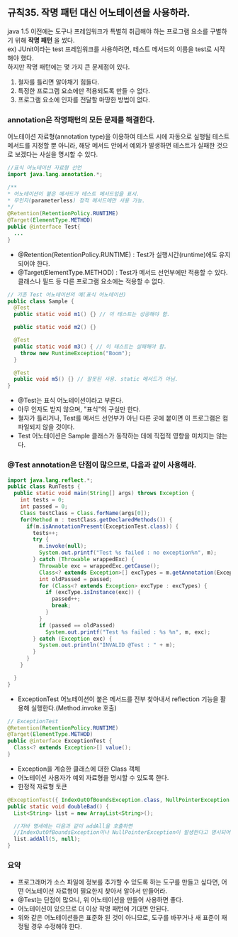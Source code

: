 ## 규칙35. 작명 패턴 대신 어노테이션을 사용하라.
java 1.5 이전에는 도구나 프레임워크가 특별히 취급해야 하는 프로그램 요소를 구별하기 위해 __작명 패턴__ 을 썼다.  
ex) JUnit이라는 test 프레임워크를 사용하려면, 테스트 메서드의 이름을 test로 시작해야 했다.  
하지만 작명 패턴에는 몇 가지 큰 문제점이 있다.  
1. 철자를 틀리면 알아채기 힘들다.
2. 특정한 프로그램 요소에만 적용되도록 만들 수 없다.
3. 프로그램 요소에 인자를 전달할 마땅한 방법이 없다.

### annotation은 작명패턴의 모든 문제를 해결한다.
어노테이션 자료형(annotation type)을 이용하여 테스트 시에 자동으로 실행될 테스트 메서드를 지정할 뿐 아니라, 해당 메서드 안에서 예외가 발생하면 테스트가 실패한 것으로 보겠다는 사실을 명시할 수 있다.

```JAVA
//표식 어노테이션 자료형 선언
import java.lang.annotation.*;

/**
* 어노테이션이 붙은 메서드가 테스트 메서드임을 표시.
* 무인자(parameterless) 정적 메서드에만 사용 가능.
*/
@Retention(RetentionPolicy.RUNTIME)
@Target(ElementType.METHOD)
public @interface Test{
  ...
}
```

- @Retention(RetentionPolicy.RUNTIME) : Test가 실행시간(runtime)에도 유지되어야 한다.
- @Target(ElementType.METHOD) : Test가 메서드 선언부에만 적용할 수 있다. 클래스나 필드 등 다른 프로그램 요소에는 적용할 수 없다.

```JAVA
// 기존 Test 어노테이션의 예(표식 어노테이션)
public class Sample {
  @Test
  public static void m1() {} // 이 테스트는 성공해야 함.

  public static void m2() {}

  @Test
  public static void m3() { // 이 테스트는 실패해야 함.
    throw new RuntimeException("Boom");
  }

  @Test
  public void m5() {} // 잘못된 사용. static 메서드가 아님.
}
```
- @Test는 표식 어노테이션이라고 부른다.
- 아무 인자도 받지 않으며, "표식"의 구실만 한다.
- 철자가 틀리거나, Test를 메서드 선언부가 아닌 다른 곳에 붙이면 이 프로그램은 컴파일되지 않을 것이다.
- Test 어노테이션은 Sample 클래스가 동작하는 데에 직접적 영향을 미치지는 않는다.

### @Test annotation은 단점이 많으므로, 다음과 같이 사용해라.
```JAVA
import java.lang.reflect.*;
public class RunTests {
  public static void main(String[] args) throws Exception {
    int tests = 0;
    int passed = 0;
    Class testClass = Class.forName(args[0]);
    for(Method m : testClass.getDeclaredMethods()) {
      if(m.isAnnotationPresent(ExceptionTest.class)) {
        tests++;
        try {
          m.invoke(null);
          System.out.printf("Test %s failed : no exception%n", m);
        } catch (Throwable wrappedExc) {
          Throwable exc = wrappedExc.getCause();
          Class<? extends Exception>[] excTypes = m.getAnnotation(ExceptionTest.class).value();
          int oldPassed = passed;
          for (Class<? extends Exception> excType : excTypes) {
            if (excType.isInstance(exc)) {
              passed++;
              break;
            }
          }
          if (passed == oldPassed)
            System.out.printf("Test %s failed : %s %n", m, exc);
        } catch (Exception exc) {
          System.out.println("INVALID @Test : " + m);
        }
      }
    }

  }
}
```
- ExceptionTest 어노테이션이 붙은 메서드를 전부 찾아내서 reflection 기능을 활용해 실행한다.(Method.invoke 호출)

```JAVA
// ExceptionTest
@Retention(RetentionPolicy.RUNTIME)
@Target(ElementType.METHOD)
public @interface ExceptionTest {
  Class<? extends Exception>[] value();
}
```
- Exception을 계승한 클래스에 대한 Class 객체
- 어노테이션 사용자가 예외 자료형을 명시할 수 있도록 한다.
- 한정적 자료형 토큰

```JAVA
@ExceptionTest({ IndexOutOfBoundsException.class, NullPointerException.class})
public static void doubleBad() {
  List<String> list = new ArrayList<String>();

  //자바 명세에는 다음과 같이 addAll을 호출하면
  //IndexOutOfBoundsException이나 NullPointerException이 발생한다고 명시되어 있다.
  list.addAll(5, null);
}
```

### 요약
- 프로그래머가 소스 파일에 정보를 추가할 수 있도록 하는 도구를 만들고 싶다면, 어떤 어노테이션 자료형이 필요한지 찾아서 알아서 만들어라.
- @Test는 단점이 많으니, 위 어노테이션을 만들어 사용하면 좋다.
- 어노테이션이 있으므로 더 이상 작명 패턴에 기대면 안된다.
- 위와 같은 어노테이션들은 표준화 된 것이 아니므로, 도구를 바꾸거나 새 표준이 재정될 경우 수정해야 한다.

